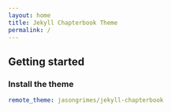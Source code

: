 ```yaml
---
layout: home
title: Jekyll Chapterbook Theme
permalink: /
---
```



## Getting started

### Install the theme


```yaml
remote_theme: jasongrimes/jekyll-chapterbook
```



